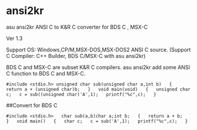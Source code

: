 # ansi2kr
asu ansi2kr  ANSI C to K&amp;R C converter for BDS C , MSX-C

Ver 1.3

Support OS: Windows,CP/M,MSX-DOS,MSX-DOS2
ANSI C source. (Support C Compiler: C++ Builder, BDS C/MSX-C with asu ansi2kr)

BDS C and MSX-C are subset K&amp;R C compilers.
asu ansi2kr add some ANSI C function to BDS C and MSX-C.


`#include <stdio.h>
unsigned char sub(unsigned char a,int b)  
{  
  return a + (unsigned char)b;  
}  
void main(void)  
{  
  unsigned char c;  
  c = sub((unsigned char)'A',1);  
  printf("%c",c);  
}`

  ##Convert for BDS C
  
`#include <stdio.h>  
char sub(a,b)char a;int b;  
{  
  return a + b;  
}  
void main()  
{  
  char c;  
  c = sub('A',1);  
  printf("%c",c);  
}` 
